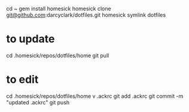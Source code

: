 cd ~
gem install homesick
homesick clone git@github.com:darcyclark/dotfiles.git
homesick symlink dotfiles

# to update
cd .homesick/repos/dotfiles/home
git pull

# to edit
cd .homesick/repos/dotfiles/home
v .ackrc
git add .ackrc
git commit -m "updated .ackrc"
git push
